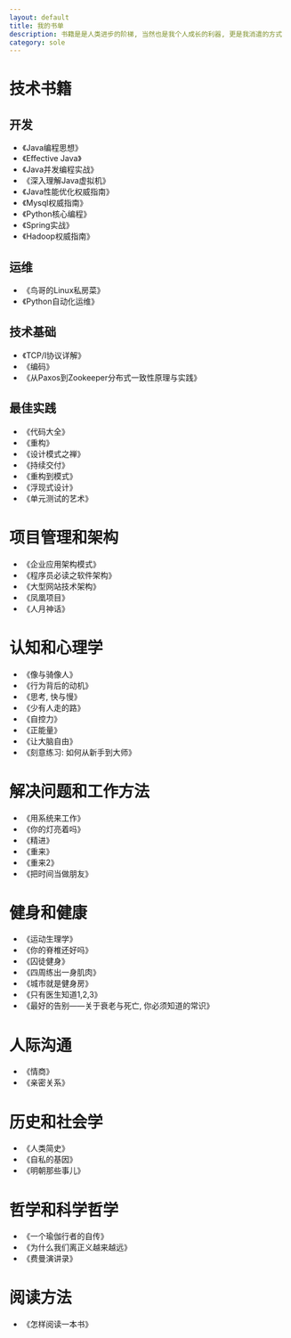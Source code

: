 ```yaml
---
layout: default
title: 我的书单
description: 书籍是是人类进步的阶梯, 当然也是我个人成长的利器, 更是我消遣的方式
category: sole
---
```


# 技术书籍

## 开发

* 《Java编程思想》
* 《Effective Java》
* 《Java并发编程实战》
* 《深入理解Java虚拟机》
* 《Java性能优化权威指南》
* 《Mysql权威指南》
* 《Python核心编程》
* 《Spring实战》
* 《Hadoop权威指南》

## 运维

* 《鸟哥的Linux私房菜》
* 《Python自动化运维》

## 技术基础

* 《TCP/I协议详解》
* 《编码》
* 《从Paxos到Zookeeper分布式一致性原理与实践》

## 最佳实践

* 《代码大全》
* 《重构》
* 《设计模式之禅》
* 《持续交付》
* 《重构到模式》
* 《浮现式设计》
* 《单元测试的艺术》

# 项目管理和架构

* 《企业应用架构模式》
* 《程序员必读之软件架构》
* 《大型网站技术架构》
* 《凤凰项目》
* 《人月神话》

# 认知和心理学

* 《像与骑像人》
* 《行为背后的动机》
* 《思考, 快与慢》
* 《少有人走的路》
* 《自控力》
* 《正能量》
* 《让大脑自由》
* 《刻意练习: 如何从新手到大师》

# 解决问题和工作方法

* 《用系统来工作》
* 《你的灯亮着吗》
* 《精进》
* 《重来》
* 《重来2》
* 《把时间当做朋友》

# 健身和健康

* 《运动生理学》
* 《你的脊椎还好吗》
* 《囚徒健身》
* 《四周练出一身肌肉》
* 《城市就是健身房》
* 《只有医生知道1,2,3》
* 《最好的告别——关于衰老与死亡, 你必须知道的常识》

# 人际沟通

* 《情商》
* 《亲密关系》

# 历史和社会学

* 《人类简史》
* 《自私的基因》
* 《明朝那些事儿》

# 哲学和科学哲学

* 《一个瑜伽行者的自传》
* 《为什么我们离正义越来越远》
* 《费曼演讲录》

# 阅读方法

* 《怎样阅读一本书》
